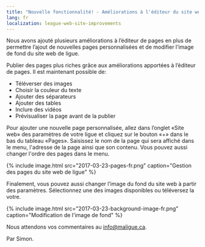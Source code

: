 ```yaml
---
title: "Nouvelle fonctionnalité! - Améliorations à l'éditeur du site web de ligue"
lang: fr
localization: league-web-site-improvements
---
```

Nous avons ajouté plusieurs améliorations à l’éditeur de pages en plus de permettre l’ajout de nouvelles pages personnalisées et de modifier l’image de fond du site web de ligue.

Publier des pages plus riches grâce aux améliorations apportées à l’éditeur de pages. Il est maintenant possible de:

* Téléverser des images
* Choisir la couleur du texte
* Ajouter des séparateurs
* Ajouter des tables
* Inclure des vidéos
* Prévisualiser la page avant de la publier

Pour ajouter une nouvelle page personnalisée, allez dans l’onglet «Site web» des paramètres de votre ligue et cliquez sur le bouton «+» dans le bas du tableau «Pages». Saisissez le nom de la page 
qui sera affiché dans le menu, l'adresse de la page ainsi que son contenu. Vous pouvez aussi changer l'ordre des pages dans le menu.

{% include image.html src="2017-03-23-pages-fr.png" caption="Gestion des pages du site web de ligue" %}

Finalement, vous pouvez aussi changer l’image du fond du site web à partir des paramètres. Sélectionnez une des images disponibles ou téléversez la votre.

{% include image.html src="2017-03-23-background-image-fr.png" caption="Modification de l'image de fond" %}

Nous attendons vos commentaires au [info@maligue.ca](mailto:info@maligue.ca).

Par Simon.
